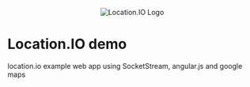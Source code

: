 <p align="center">
  <img src="http://location.io/wp-content/themes/responsive-location/images/logo.jpg" alt="Location.IO Logo"/>
</p>

Location.IO demo
================

location.io example web app using SocketStream, angular.js and google maps
